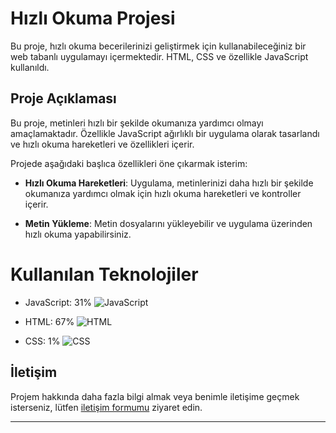 # Hızlı Okuma Projesi

Bu proje, hızlı okuma becerilerinizi geliştirmek için kullanabileceğiniz bir web tabanlı uygulamayı içermektedir. HTML, CSS ve özellikle JavaScript kullanıldı.

## Proje Açıklaması

Bu proje, metinleri hızlı bir şekilde okumanıza yardımcı olmayı amaçlamaktadır. Özellikle JavaScript ağırlıklı bir uygulama olarak tasarlandı ve hızlı okuma hareketleri ve özellikleri içerir.

Projede aşağıdaki başlıca özellikleri öne çıkarmak isterim:

- **Hızlı Okuma Hareketleri**: Uygulama, metinlerinizi daha hızlı bir şekilde okumanıza yardımcı olmak için hızlı okuma hareketleri ve kontroller içerir.

- **Metin Yükleme**: Metin dosyalarını yükleyebilir ve uygulama üzerinden hızlı okuma yapabilirsiniz.



# Kullanılan Teknolojiler

- JavaScript: 31%
  ![JavaScript](https://progress-bar.dev/31)
  
- HTML: 67%
  ![HTML](https://progress-bar.dev/50)
  
- CSS: 1%
  ![CSS](https://progress-bar.dev/1)


## İletişim

Projem hakkında daha fazla bilgi almak veya benimle iletişime geçmek isterseniz, lütfen [iletişim formumu](https://burhankaratas.com.tr) ziyaret edin.

---

